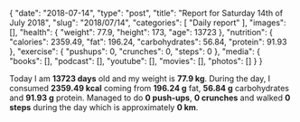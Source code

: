 {
    "date": "2018-07-14",
    "type": "post",
    "title": "Report for Saturday 14th of July 2018",
    "slug": "2018\/07\/14",
    "categories": [
        "Daily report"
    ],
    "images": [],
    "health": {
        "weight": 77.9,
        "height": 173,
        "age": 13723
    },
    "nutrition": {
        "calories": 2359.49,
        "fat": 196.24,
        "carbohydrates": 56.84,
        "protein": 91.93
    },
    "exercise": {
        "pushups": 0,
        "crunches": 0,
        "steps": 0
    },
    "media": {
        "books": [],
        "podcast": [],
        "youtube": [],
        "movies": [],
        "photos": []
    }
}

Today I am <strong>13723 days</strong> old and my weight is <strong>77.9 kg</strong>. During the day, I consumed <strong>2359.49 kcal</strong> coming from <strong>196.24 g</strong> fat, <strong>56.84 g</strong> carbohydrates and <strong>91.93 g</strong> protein. Managed to do <strong>0 push-ups</strong>, <strong>0 crunches</strong> and walked <strong>0 steps</strong> during the day which is approximately <strong>0 km</strong>.